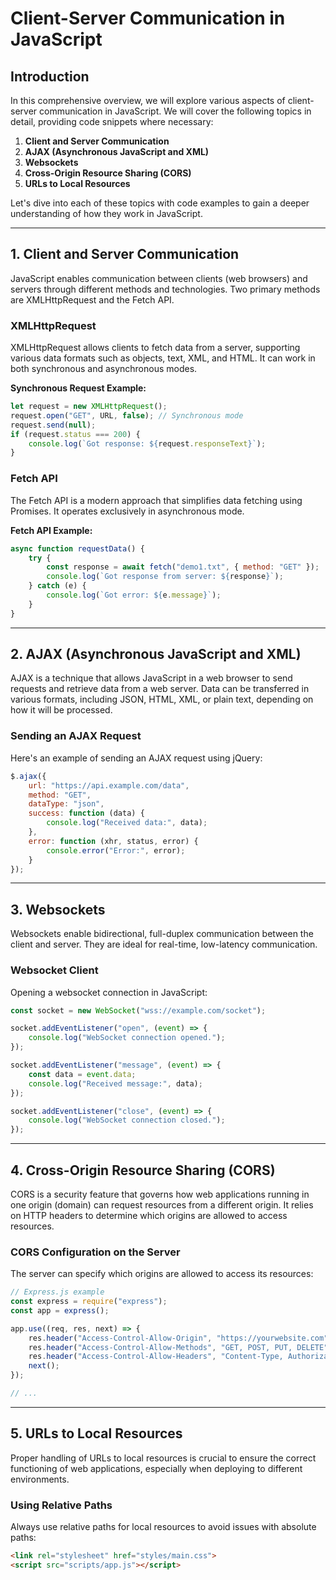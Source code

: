 # Client-Server Communication in JavaScript

## Introduction
In this comprehensive overview, we will explore various aspects of client-server communication in JavaScript. We will cover the following topics in detail, providing code snippets where necessary:

1. **Client and Server Communication**
2. **AJAX (Asynchronous JavaScript and XML)**
3. **Websockets**
4. **Cross-Origin Resource Sharing (CORS)**
5. **URLs to Local Resources**

Let's dive into each of these topics with code examples to gain a deeper understanding of how they work in JavaScript.

---

## 1. Client and Server Communication

JavaScript enables communication between clients (web browsers) and servers through different methods and technologies. Two primary methods are XMLHttpRequest and the Fetch API.

### XMLHttpRequest

XMLHttpRequest allows clients to fetch data from a server, supporting various data formats such as objects, text, XML, and HTML. It can work in both synchronous and asynchronous modes.

**Synchronous Request Example:**
```javascript
let request = new XMLHttpRequest();
request.open("GET", URL, false); // Synchronous mode
request.send(null);
if (request.status === 200) {
    console.log(`Got response: ${request.responseText}`);
}
```

### Fetch API

The Fetch API is a modern approach that simplifies data fetching using Promises. It operates exclusively in asynchronous mode.

**Fetch API Example:**
```javascript
async function requestData() {
    try {
        const response = await fetch("demo1.txt", { method: "GET" });
        console.log(`Got response from server: ${response}`);
    } catch (e) {
        console.log(`Got error: ${e.message}`);
    }
}
```

---

## 2. AJAX (Asynchronous JavaScript and XML)

AJAX is a technique that allows JavaScript in a web browser to send requests and retrieve data from a web server. Data can be transferred in various formats, including JSON, HTML, XML, or plain text, depending on how it will be processed.

### Sending an AJAX Request

Here's an example of sending an AJAX request using jQuery:

```javascript
$.ajax({
    url: "https://api.example.com/data",
    method: "GET",
    dataType: "json",
    success: function (data) {
        console.log("Received data:", data);
    },
    error: function (xhr, status, error) {
        console.error("Error:", error);
    }
});
```

---

## 3. Websockets

Websockets enable bidirectional, full-duplex communication between the client and server. They are ideal for real-time, low-latency communication.

### Websocket Client

Opening a websocket connection in JavaScript:

```javascript
const socket = new WebSocket("wss://example.com/socket");

socket.addEventListener("open", (event) => {
    console.log("WebSocket connection opened.");
});

socket.addEventListener("message", (event) => {
    const data = event.data;
    console.log("Received message:", data);
});

socket.addEventListener("close", (event) => {
    console.log("WebSocket connection closed.");
});
```

---

## 4. Cross-Origin Resource Sharing (CORS)

CORS is a security feature that governs how web applications running in one origin (domain) can request resources from a different origin. It relies on HTTP headers to determine which origins are allowed to access resources.

### CORS Configuration on the Server

The server can specify which origins are allowed to access its resources:

```javascript
// Express.js example
const express = require("express");
const app = express();

app.use((req, res, next) => {
    res.header("Access-Control-Allow-Origin", "https://yourwebsite.com");
    res.header("Access-Control-Allow-Methods", "GET, POST, PUT, DELETE");
    res.header("Access-Control-Allow-Headers", "Content-Type, Authorization");
    next();
});

// ...
```

---

## 5. URLs to Local Resources

Proper handling of URLs to local resources is crucial to ensure the correct functioning of web applications, especially when deploying to different environments.

### Using Relative Paths

Always use relative paths for local resources to avoid issues with absolute paths:

```html
<link rel="stylesheet" href="styles/main.css">
<script src="scripts/app.js"></script>
```
